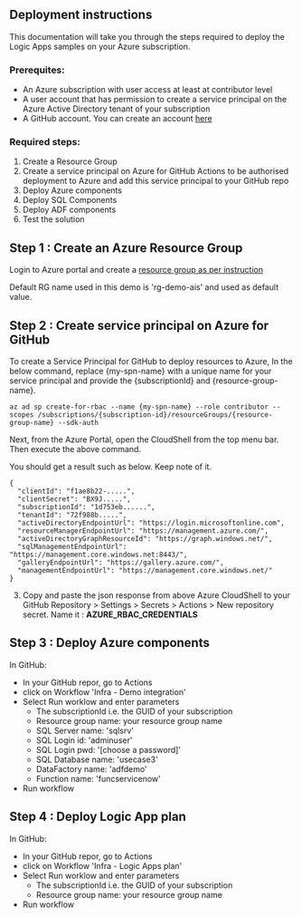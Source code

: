 
## Deployment instructions
This documentation will take you through the steps required to deploy the Logic Apps samples on your Azure subscription.

### Prerequites:
- An Azure subscription with user access at least at contributor level
- A user account that has permission to create a service principal on the Azure Active Directory tenant of your subscription
- A GitHub account. You can create an account [here](https://github.com/join?source=login)

### Required steps:
1. Create a Resource Group
1. Create a service principal on Azure for GitHub Actions to be authorised deployment to Azure and add this service principal to your GitHub repo
1. Deploy Azure components
1. Deploy SQL Components
1. Deploy ADF components
1. Test the solution

## Step 1 : Create an Azure Resource Group

Login to Azure portal and create a [resource group as per instruction](https://docs.microsoft.com/en-us/azure/azure-resource-manager/management/manage-resource-groups-portal#create-resource-groups)

Default RG name used in this demo is 'rg-demo-ais' and used as default value.

## Step 2 : Create service principal on Azure for GitHub

To create a Service Principal for GitHub to deploy resources to Azure, In the below command, replace {my-spn-name} with a unique name for your service principal and provide the {subscriptionId} and {resource-group-name}.

```
az ad sp create-for-rbac --name {my-spn-name} --role contributor --scopes /subscriptions/{subscription-id}/resourceGroups/{resource-group-name} --sdk-auth
```

Next, from the Azure Portal, open the CloudShell from the top menu bar. Then execute the above command.

You should get a result such as below. Keep note of it.

```
{
  "clientId": "f1ae8b22-.....",
  "clientSecret": "BX9J.....",
  "subscriptionId": "1d753eb......",
  "tenantId": "72f988b.....",
  "activeDirectoryEndpointUrl": "https://login.microsoftonline.com",
  "resourceManagerEndpointUrl": "https://management.azure.com/",
  "activeDirectoryGraphResourceId": "https://graph.windows.net/",
  "sqlManagementEndpointUrl": "https://management.core.windows.net:8443/",
  "galleryEndpointUrl": "https://gallery.azure.com/",
  "managementEndpointUrl": "https://management.core.windows.net/"
}
```
3. Copy and paste the json response from above Azure CloudShell to your GitHub Repository > Settings > Secrets > Actions > New repository secret. Name it : **AZURE_RBAC_CREDENTIALS**

## Step 3 : Deploy Azure components

In GitHub:
- In your GitHub repor, go to Actions
- click on Workflow 'Infra - Demo integration'
- Select Run worklow and enter parameters
   - The subscriptionId i.e. the GUID of your subscription
   - Resource group name:  your resource group name
   - SQL Server name: 'sqlsrv'
   - SQL Login id: 'adminuser'
   - SQL Login pwd: '[choose a password]'
   - SQL Database name: 'usecase3'
   - DataFactory name: 'adfdemo'
   - Function name: 'funcservicenow'
- Run workflow

## Step 4 : Deploy Logic App plan

In GitHub:
- In your GitHub repor, go to Actions
- click on Workflow 'Infra - Logic Apps plan'
- Select Run worklow and enter parameters
   - The subscriptionId i.e. the GUID of your subscription
   - Resource group name:  your resource group name
- Run workflow